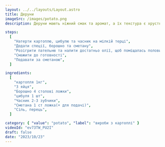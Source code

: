 ```yaml
---
layout: ../../layouts/Layout.astro
title: Деруни
imageSrc: /images/potato.png
description: Деруни мають ніжний смак та аромат, а їх текстура є хрусткою ззовні і м'якою всередині. Їх можна подавати як окрему страву або супроводжувати сметаною.

steps:
  [
    "Натерти картоплю, цибулю та часник на мілкій терці",
    "Додати спеції, борошно та сметану",
    "Розігрити пательню та налити достатньо олії, щоб поміщалась половина товщини деруна",
    "Смажити до готовності",
    "Подавати за сметаною",
  ]

ingredients:
  [
    "картопля 1кг",
    "3 яйця",
    "Борошно 4 столові ложки",
    "цибуля 1 шт",
    "Часник 2-3 зубчики",
    "Сметана 1 ст ложка(+ для подачі)",
    "Сіль, перець",
  ]

category: { "value": "potato", "label": "вироби з картоплі" }
videoId: "ev73TW_PU2I"
draft: false
date: "2023/10/23"
---
```

